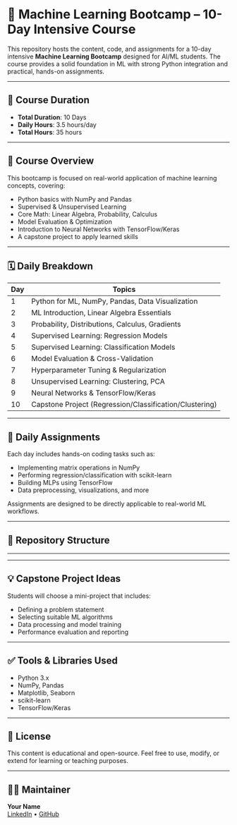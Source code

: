# 🧠 Machine Learning Bootcamp – 10-Day Intensive Course

This repository hosts the content, code, and assignments for a 10-day intensive **Machine Learning Bootcamp** designed for AI/ML students. The course provides a solid foundation in ML with strong Python integration and practical, hands-on assignments.

---

## 📅 Course Duration

- **Total Duration**: 10 Days  
- **Daily Hours**: 3.5 hours/day  
- **Total Hours**: 35 hours  

---

## 📘 Course Overview

This bootcamp is focused on real-world application of machine learning concepts, covering:

- Python basics with NumPy and Pandas
- Supervised & Unsupervised Learning
- Core Math: Linear Algebra, Probability, Calculus
- Model Evaluation & Optimization
- Introduction to Neural Networks with TensorFlow/Keras
- A capstone project to apply learned skills

---

## 🗓️ Daily Breakdown

| Day | Topics |
|-----|--------|
| 1 | Python for ML, NumPy, Pandas, Data Visualization |
| 2 | ML Introduction, Linear Algebra Essentials |
| 3 | Probability, Distributions, Calculus, Gradients |
| 4 | Supervised Learning: Regression Models |
| 5 | Supervised Learning: Classification Models |
| 6 | Model Evaluation & Cross-Validation |
| 7 | Hyperparameter Tuning & Regularization |
| 8 | Unsupervised Learning: Clustering, PCA |
| 9 | Neural Networks & TensorFlow/Keras |
| 10 | Capstone Project (Regression/Classification/Clustering) |

---

## 🧪 Daily Assignments

Each day includes hands-on coding tasks such as:

- Implementing matrix operations in NumPy
- Performing regression/classification with scikit-learn
- Building MLPs using TensorFlow
- Data preprocessing, visualizations, and more

Assignments are designed to be directly applicable to real-world ML workflows.

---

## 📁 Repository Structure

---


---

## 💡 Capstone Project Ideas

Students will choose a mini-project that includes:

- Defining a problem statement
- Selecting suitable ML algorithms
- Data processing and model training
- Performance evaluation and reporting

---

## ✅ Tools & Libraries Used

- Python 3.x
- NumPy, Pandas
- Matplotlib, Seaborn
- scikit-learn
- TensorFlow/Keras

---

## 📜 License

This content is educational and open-source. Feel free to use, modify, or extend for learning or teaching purposes.

---

## 👩‍💻 Maintainer

**Your Name**  
[LinkedIn](https://www.linkedin.com/in/vijaydwivedi/) • [GitHub](https://github.com/your-username)



